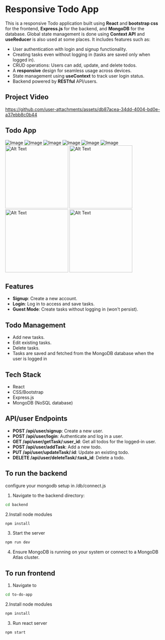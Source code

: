 # Responsive Todo App

This is a responsive Todo application built using **React** and **bootstrap css** for the frontend, **Express.js** for the backend, and **MongoDB** for the database. Global state management is done using **Context API** and **useReducer** is also used at some places. It includes features such as:

- User authentication with login and signup functionality.
- Creating tasks even without logging in (tasks are saved only when logged in).
- CRUD operations: Users can add, update, and delete todos.
- A **responsive** design for seamless usage across devices.
- State management using **useContext** to track user login status.
- Backend powered by **RESTful** API/users.

## Project Video
https://github.com/user-attachments/assets/db87acea-34dd-4004-bd0e-a37ebb8c0b44

## Todo App

![Image](./assets/home.png)
![Image](./assets/about.png)
![Image](./assets/signup.png)
![Image](./assets/todo1.png)
![Image](./assets/todo2.png)
![Image](./assets/demo.png)
<img src="./assets/mob1.jpg" alt="Alt Text" width="200"/>
<img src="./assets/mob2.jpg" alt="Alt Text" width="200"/>
<img src="./assets/mob3.jpg" alt="Alt Text" width="200"/>
<img src="./assets/mob4.jpg" alt="Alt Text" width="200"/>

## Features

- **Signup**: Create a new account.
- **Login**: Log in to access and save tasks.
- **Guest Mode**: Create tasks without logging in (won't persist).

## Todo Management

- Add new tasks.
- Edit existing tasks.
- Delete tasks.
- Tasks are saved and fetched from the MongoDB database when the user is logged in

## Tech Stack

- React
- CSS/Bootstrap
- Express.js
- MongoDB (NoSQL database)

## API/user Endpoints

- **POST /api/user/signup**: Create a new user.
- **POST /api/user/login**: Authenticate and log in a user.
- **GET /api/user/getTask/:user_id**: Get all todos for the logged-in user.
- **POST /api/user/addTask**: Add a new todo.
- **PUT /api/user/updateTask/:id**: Update an existing todo.
- **DELETE /api/user/deleteTask/:task_id**: Delete a todo.

## To run the backend
configure your mongodb setup in /db/connect.js

1. Navigate to the backend directory:
```bash
cd backend
```

2.Install node modules
```bash
npm install
```

3. Start the server
```bash
npm run dev
```
4. Ensure MongoDB is running on your system or connect to a MongoDB Atlas cluster.

## To run frontend

1. Navigate to 
```bash
cd to-do-app
```

2.Install node modules
```bash
npm install
```

3. Run react server
```bash
npm start
```
